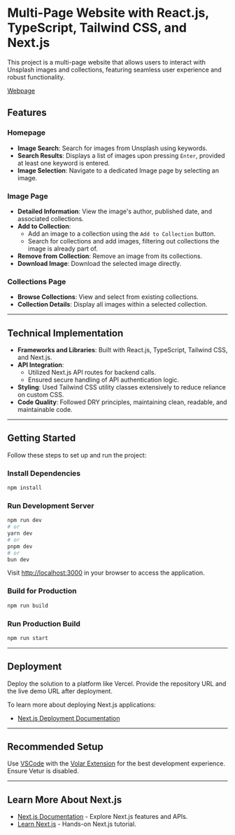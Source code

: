 # Multi-Page Website with React.js, TypeScript, Tailwind CSS, and Next.js

This project is a multi-page website that allows users to interact with Unsplash images and collections, featuring seamless user experience and robust functionality.

[Webpage](unsplash-fullstack-a6rv.vercel.app/)

## Features

### **Homepage**

- **Image Search**: Search for images from Unsplash using keywords.
- **Search Results**: Displays a list of images upon pressing `Enter`, provided at least one keyword is entered.
- **Image Selection**: Navigate to a dedicated Image page by selecting an image.

### **Image Page**

- **Detailed Information**: View the image's author, published date, and associated collections.
- **Add to Collection**:
  - Add an image to a collection using the `Add to Collection` button.
  - Search for collections and add images, filtering out collections the image is already part of.
- **Remove from Collection**: Remove an image from its collections.
- **Download Image**: Download the selected image directly.

### **Collections Page**

- **Browse Collections**: View and select from existing collections.
- **Collection Details**: Display all images within a selected collection.

---

## Technical Implementation

- **Frameworks and Libraries**: Built with React.js, TypeScript, Tailwind CSS, and Next.js.
- **API Integration**:
  - Utilized Next.js API routes for backend calls.
  - Ensured secure handling of API authentication logic.
- **Styling**: Used Tailwind CSS utility classes extensively to reduce reliance on custom CSS.
- **Code Quality**: Followed DRY principles, maintaining clean, readable, and maintainable code.

---

## Getting Started

Follow these steps to set up and run the project:

### **Install Dependencies**

```bash
npm install
```

### **Run Development Server**

```bash
npm run dev
# or
yarn dev
# or
pnpm dev
# or
bun dev
```

Visit [http://localhost:3000](http://localhost:3000) in your browser to access the application.

### **Build for Production**

```bash
npm run build
```

### **Run Production Build**

```bash
npm run start
```

---

## Deployment

Deploy the solution to a platform like Vercel. Provide the repository URL and the live demo URL after deployment.

To learn more about deploying Next.js applications:

- [Next.js Deployment Documentation](https://nextjs.org/docs/app/building-your-application/deploying)

---

## Recommended Setup

Use [VSCode](https://code.visualstudio.com/) with the [Volar Extension](https://marketplace.visualstudio.com/items?itemName=Vue.volar) for the best development experience. Ensure Vetur is disabled.

---

## Learn More About Next.js

- [Next.js Documentation](https://nextjs.org/docs) - Explore Next.js features and APIs.
- [Learn Next.js](https://nextjs.org/learn) - Hands-on Next.js tutorial.

